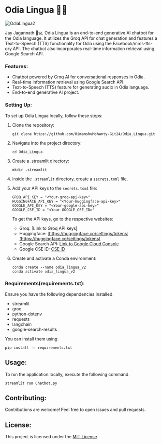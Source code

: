 # Odia Lingua 🐚🤖 
![OdiaLingua2](https://github.com/HimanshuMohanty-Git24/Odia_Lingua/assets/94133298/5ddfab1c-95b7-4560-9e89-ed66bc466f47)

Jay Jagannath 🙏🕉️, Odia Lingua is an end-to-end generative AI chatbot for the Odia language. It utilizes the Groq API for chat generation and features a Text-to-Speech (TTS) functionality for Odia using the Facebook/mms-tts-ory API. The chatbot also incorporates real-time information retrieval using Google Search API.

### Features:
- Chatbot powered by Groq AI for conversational responses in Odia.
- Real-time information retrieval using Google Search API.
- Text-to-Speech (TTS) feature for generating audio in Odia language.
- End-to-end generative AI project.

### Setting Up:
To set up Odia Lingua locally, follow these steps:

1. Clone the repository:
   ```
   git clone https://github.com/HimanshuMohanty-Git24/Odia_Lingua.git
   ```
2. Navigate into the project directory:
   ```
   cd Odia_Lingua
   ```
3. Create a .streamlit directory:
   ```
   mkdir .streamlit
   ```
4. Inside the `.streamlit` directory, create a `secrets.toml` file.

5. Add your API keys to the `secrets.toml` file:
   ```
   GROQ_API_KEY = "<Your-groq-api-key>"
   HUGGINGFACE_API_KEY = "<Your-huggingface-api-key>"
   GOOGLE_API_KEY = "<Your-google-api-key>"
   GOOGLE_CSE_ID = "<Your-GOOGLE_CSE_ID>"
   ```
   To get the API keys, go to the respective websites:
   - Groq: [Link to Groq API keys]
   - Huggingface: [https://huggingface.co/settings/tokens](https://huggingface.co/settings/tokens)
   - Google Search API: [Link to Google Cloud Console](https://console.cloud.google.com/apis/credentials)
   - Google CSE ID: [CSE ID](https://programmablesearchengine.google.com/controlpanel/create)


6. Create and activate a Conda environment:
    ```
    conda create --name odia_lingua_v2
    conda activate odia_lingua_v2
    ```
### Requirements(requirements.txt):
Ensure you have the following dependencies installed:
- streamlit
- groq
- python-dotenv
- requests
- langchain
- google-search-results

You can install them using:
```
pip install -r requirements.txt
```

## Usage:
To run the application locally, execute the following command:
```
streamlit run Chatbot.py
```

## Contributing:
Contributions are welcome! Feel free to open issues and pull requests.

## License:
This project is licensed under the [MIT License](LICENSE).